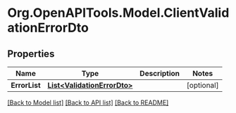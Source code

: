 
# Org.OpenAPITools.Model.ClientValidationErrorDto

## Properties

Name | Type | Description | Notes
------------ | ------------- | ------------- | -------------
**ErrorList** | [**List&lt;ValidationErrorDto&gt;**](ValidationErrorDto.md) |  | [optional] 

[[Back to Model list]](../README.md#documentation-for-models)
[[Back to API list]](../README.md#documentation-for-api-endpoints)
[[Back to README]](../README.md)

